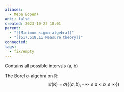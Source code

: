 ```yaml
---
aliases:
  - Мера Бореля
anki: false
created: 2023-10-22 18:01
parent:
  - "[[Minimum sigma-algebra]]"
  - "[[517.518.11 Measure theory]]"
connected: 
tags:
  - fix/empty
---
```

Сontains all possible intervals (a, b)

The Borel $\sigma$-algebra on $\mathbb{R}$:
$$
\mathcal{B}(\mathbb{R})=\sigma(\{(a,b),-\infty\leq a<b\leq\infty\})
$$
















